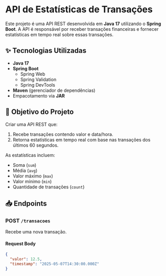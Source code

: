 # API de Estatísticas de Transações

Este projeto é uma API REST desenvolvida em **Java 17** utilizando o **Spring Boot**. A API é responsável por receber transações financeiras e fornecer estatísticas em tempo real sobre essas transações.

## ✨ Tecnologias Utilizadas

- **Java 17**
- **Spring Boot**
  - Spring Web
  - Spring Validation
  - Spring DevTools
- **Maven** (gerenciador de dependências)
- Empacotamento via **JAR**

## 📌 Objetivo do Projeto

Criar uma API REST que:

1. Recebe transações contendo valor e data/hora.
2. Retorna estatísticas em tempo real com base nas transações dos últimos 60 segundos.

As estatísticas incluem:

- Soma (`sum`)
- Média (`avg`)
- Valor máximo (`max`)
- Valor mínimo (`min`)
- Quantidade de transações (`count`)

## 📥 Endpoints

### POST `/transacoes`

Recebe uma nova transação.

#### Request Body
```json
{
  "valor": 12.5,
  "timestamp": "2025-05-07T14:30:00.000Z"
}
